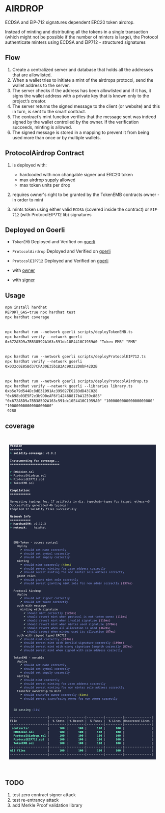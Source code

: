 # AIRDROP

ECDSA and EIP-712 signatures dependent ERC20 token airdrop.

Instead of minting and distributing all the tokens in a single transaction (which might not be possible if the number of minters is large), the Protocol authenticate minters using ECDSA and EIP712 - structured signatures

## Flow

1. Create a centralized server and database that holds all the addresses that are allowlisted.
2. When a wallet tries to initiate a mint of the airdrops protocol, send the wallet address to the server.
3. The server checks if the address has been allowlisted and if it has, it signs the wallet address with a private key that is known only to the project’s creator.
4. The server returns the signed message to the client (or website) and this in turn, is sent to the smart contract.
5. The contract’s mint function verifies that the message sent was indeed signed by the wallet controlled by the owner. If the verification succeeds, minting is allowed.
6. The signed message is stored in a mapping to prevent it from being used more than once or by multiple wallets.

## ProtocolAirdrop Contract

1. is deployed with:

   - hardcoded with non changable signer and ERC20 token
   - max airdrop supply allowed
   - max token units per drop

2. requires owner's right to be granted by the TokenEMB contracts owner - in order to mint
3. mints token using either valid `ECDSA` (covered inside the contract) or `EIP-712` (with ProtocolEIP712 lib) signatures

## Deployed on Goerli

- `TokenEMB` Deployed and Verified on [goerli](https://goerli.etherscan.io/address/0x672A5D9a7BB38592A163c591dc10E4410C1959A0#code)
- `ProtocolAirdrop` Deployed and Verified on [goerli](https://goerli.etherscan.io/address/0xb5e79d544Dc8dE31991Ac395027E62B3dD43C028#code)
- `ProtocolEIP712` Deployed and Verified on [goerli](https://goerli.etherscan.io/address/0x032c0E85Bd37CFA30E35b1B2Ac98322D8bF42D2B#code)

- with [owner](https://goerli.etherscan.io/address/0x1f190F523deBD185183d8Afe76e4587a08bb84e7)
- with [signer](https://goerli.etherscan.io/address/0x698b03E5F2e3b9D0eAF6f142468817bA1259c885)

## Usage

```
npm install hardhat
REPORT_GAS=true npx hardhat test
npx hardhat coverage


npx hardhat run --network goerli scripts/deployTokenEMB.ts
npx hardhat verify --network goerli 0x672A5D9a7BB38592A163c591dc10E4410C1959A0 "Token EMB" "EMB"


npx hardhat run --network goerli scripts/deployProtocolEIP712.ts
npx hardhat verify --network goerli 0x032c0E85Bd37CFA30E35b1B2Ac98322D8bF42D2B


npx hardhat run --network goerli scripts/deployProtocolAirdrop.ts
npx hardhat verify --network goerli --libraries library.ts 0xb5e79d544Dc8dE31991Ac395027E62B3dD43C028 "0x698b03E5F2e3b9D0eAF6f142468817bA1259c885" "0x672A5D9a7BB38592A163c591dc10E4410C1959A0" "100000000000000000000" "10000000000000000000"
 9288
```

## coverage

<br/>
<p align="center">
<img src="img/coverage.png">
</a>
</p>
<br/>

## TODO

1. test zero contract signer attack
2. test re-entrancy attack
3. add Merkle Proof validation library
